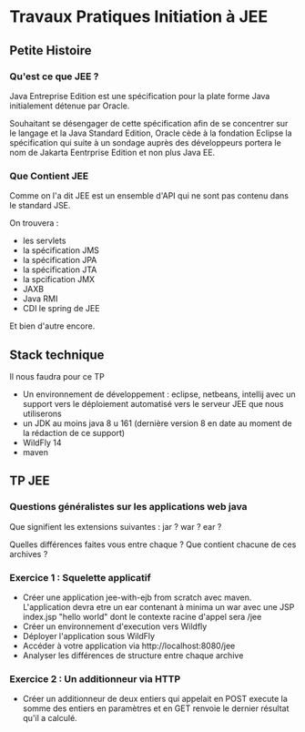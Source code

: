 # Travaux Pratiques Initiation à JEE

## Petite Histoire
### Qu'est ce que JEE ?  
Java Entreprise Edition est une spécification pour la plate forme Java initialement détenue par Oracle.

Souhaitant se désengager de cette spécification afin de se concentrer sur le langage et la Java Standard Edition, Oracle cède à la fondation Eclipse la spécification qui suite à un sondage auprès des développeurs portera le nom de Jakarta Eentrprise Edition et non plus Java EE.
 
 ### Que Contient JEE
 Comme on l'a dit JEE est un ensemble d'API qui ne sont pas contenu dans le standard JSE.
 
 On trouvera :
 - les servlets
 - la spécification JMS
 - la spécification JPA
 - la spécification JTA
 - la spcification JMX
 - JAXB
 - Java RMI
 - CDI le spring de JEE
 
 Et bien d'autre encore.
 
 ## Stack technique
 Il nous faudra pour ce TP
 - Un environnement de développement : eclipse, netbeans, intellij avec un support vers le déploiement automatisé vers le serveur JEE que nous utiliserons
 - un JDK au moins java 8 u 161 (dernière version 8 en date au moment de la rédaction de ce support)
 - WildFly 14 
 - maven
 
 ## TP JEE
 ### Questions généralistes sur les applications web java
 Que signifient les extensions suivantes :
 jar ?
 war ?
 ear ?
 
 Quelles différences faites vous entre chaque ?
 Que contient chacune de ces archives ?
 
 ### Exercice 1 : Squelette applicatif
 - Créer une application jee-with-ejb from scratch avec maven.
 L'application devra etre un ear contenant à minima un war avec une JSP index.jsp "hello world" dont le contexte racine d'appel sera /jee
 - Créer un environnement d'execution vers Wildfly
 - Déployer l'application sous WildFly
 - Accéder à  votre application via http://localhost:8080/jee
 - Analyser les différences de structure entre chaque archive
 
 ### Exercice 2 : Un additionneur via HTTP
 - Créer un additionneur de deux entiers qui appelait en POST execute la somme des entiers en paramètres et en GET renvoie le dernier résultat qu'il a calculé.
  
 